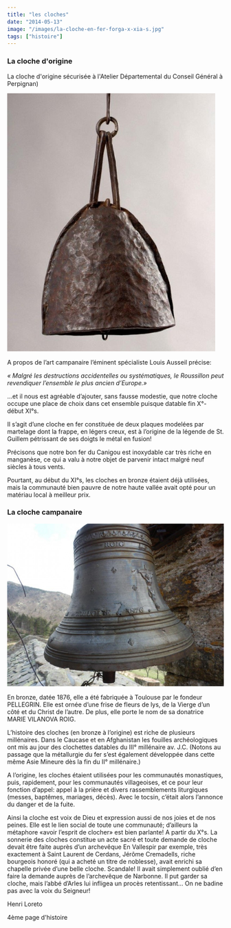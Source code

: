 ```yaml
---
title: "les cloches"
date: "2014-05-13"
image: "/images/la-cloche-en-fer-forga-x-xia-s.jpg"
tags: ["histoire"]
---
```


### La cloche d'origine

La cloche d'origine sécurisée à l'Atelier Départemental du Conseil Général à Perpignan)

<img
alt="la cloche en fer, fin X° début XI°"
src="/images/la-cloche-en-fer-forga-x-xia-s.jpg"
class="article-img-center"
/>

A propos de l’art campanaire l’éminent spécialiste Louis Ausseil précise:

<em>« Malgré les destructions accidentelles ou systématiques, le Roussillon peut revendiquer l’ensemble le plus ancien d’Europe.»</em>

…et il nous est agréable d’ajouter, sans fausse modestie, que notre cloche occupe une place de choix dans cet ensemble puisque datable fin X°- début XI°s.

Il s’agit d’une cloche en fer constituée de deux plaques modelées par martelage dont la frappe, en légers creux, est à l’origine de la légende de St. Guillem pétrissant de ses doigts le métal en fusion!

Précisons que notre bon fer du Canigou est inoxydable car très riche en manganèse, ce qui a valu à notre objet de parvenir intact malgré neuf siècles à tous vents.

Pourtant, au début du XI°s, les cloches en bronze étaient déjà utilisées, mais la communauté bien pauvre de notre haute vallée avait opté pour un matériau local à meilleur prix.

### La cloche campanaire

<img
title="La cloche campanaire"
alt="Cloche campanaire, fin XIXe, 1876"
src="/images/cloches/p4140885.jpg"
class="article-img-float-right"
/>

En bronze, datée 1876, elle a été fabriquée à Toulouse par le fondeur PELLEGRIN. Elle est ornée d’une frise de fleurs de lys, de la Vierge d’un côté et du Christ de l’autre. De plus, elle porte le nom de sa donatrice MARIE VILANOVA ROIG.

L’histoire des cloches (en bronze à l’origine) est riche de plusieurs millénaires. Dans le Caucase et en Afghanistan les fouilles archéologiques ont mis au jour des clochettes datables du III° millénaire av. J.C. (Notons au passage que la métallurgie du fer s’est également développée dans cette même Asie Mineure dès la fin du II° millénaire.)

A l’origine, les cloches étaient utilisées pour les communautés monastiques, puis, rapidement, pour les communautés villageoises, et ce pour leur fonction d’appel: appel à la prière et divers rassemblements liturgiques (messes, baptêmes, mariages, décès). Avec le tocsin, c’était alors l’annonce du danger et de la fuite.

Ainsi la cloche est voix de Dieu et expression aussi de nos joies et de nos peines. Elle est le lien social de toute une communauté; d’ailleurs la métaphore «avoir l’esprit de clocher» est bien parlante! A partir du X°s. La sonnerie des cloches constitue un acte sacré et toute demande de cloche devait être faite auprès d’un archevêque En Vallespir par exemple, très exactement à Saint Laurent de Cerdans, Jérôme Cremadells, riche bourgeois honoré (qui a acheté un titre de noblesse), avait enrichi sa chapelle privée d’une belle cloche. Scandale! Il avait simplement oublié d’en faire la demande auprès de l’archevêque de Narbonne. Il put garder sa cloche, mais l’abbé d’Arles lui infligea un procès retentissant… On ne badine pas avec la voix du Seigneur!

Henri Loreto

4ème page d'histoire
